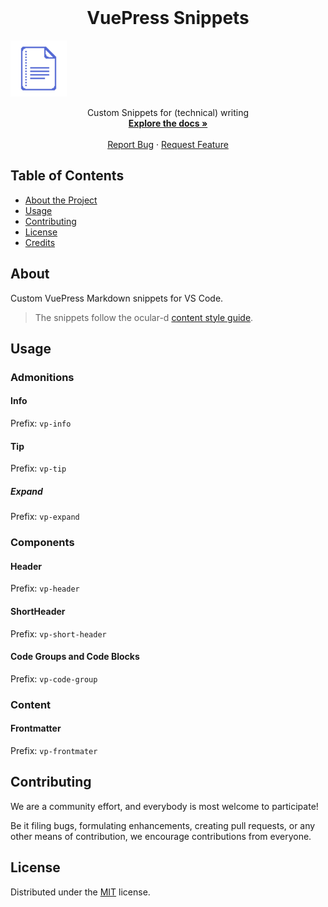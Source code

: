 <!-- PROJECT LOGO -->

<br />
<p align="center">
  <h1 align="center">VuePress Snippets</h1>
  <img src="https://raw.githubusercontent.com/ocular-d/vscode-vp-snippets/main/icon.png" alt="Logo" width="90" height="90">

  <p align="center">
    Custom Snippets for (technical) writing
    <br />
    <a href="https://github.com/ocular-d/vscode-vp-snippets"><strong>Explore the docs »</strong></a>
    <br />
    <br />
    <a href="https://github.com/ocular-d/vscode-vp/issues">Report Bug</a>
    ·
    <a href="https://github.com/ocular-d/vscode-vp-snippets/issues">Request Feature</a>
  </p>
</p>

<!-- TABLE OF CONTENTS -->

## Table of Contents

- [About the Project](#about)
- [Usage](#usage)
- [Contributing](#contributing)
- [License](#license)
- [Credits](#credits)

## About

Custom VuePress Markdown snippets for VS Code.

> The snippets follow the ocular-d [content style guide](https://ocular-d.github.io/styleguide-editorial/).

## Usage

### Admonitions

#### Info

Prefix: `vp-info`

#### Tip

Prefix: `vp-tip`

##### Expand

Prefix: `vp-expand`

### Components

#### Header

Prefix: `vp-header`

#### ShortHeader

Prefix: `vp-short-header`

#### Code Groups and Code Blocks

Prefix: `vp-code-group`

### Content

#### Frontmatter

Prefix: `vp-frontmater`
## Contributing

We are a community effort, and everybody is most welcome to participate!

Be it filing bugs, formulating enhancements, creating pull requests, or any other means of contribution,
we encourage contributions from everyone.

## License

Distributed under the [MIT](https://choosealicense.com/licenses/mit/ "Link to license") license.
